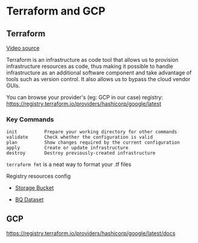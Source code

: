 # Terraform and GCP

## Terraform

[Video source](https://www.youtube.com/watch?v=Hajwnmj0xfQ&list=PL3MmuxUbc_hJed7dXYoJw8DoCuVHhGEQb&index=6)

Terraform is an infrastructure as code tool that allows us to provision infrastructure resources as code, thus making it possible to handle infrastructure as an additional software component and take advantage of tools such as version control. 
It also allows us to bypass the cloud vendor GUIs.

You can browse your provider's (eg: GCP in our case) registry:
https://registry.terraform.io/providers/hashicorp/google/latest

### Key Commands

```commandline
init          Prepare your working directory for other commands
validate      Check whether the configuration is valid
plan          Show changes required by the current configuration
apply         Create or update infrastructure
destroy       Destroy previously-created infrastructure
```

```terraform fmt``` is a neat way to format your .tf files

Registry resources config

- [Storage Bucket](https://registry.terraform.io/providers/hashicorp/google/latest/docs/resources/storage_bucket)

- [BQ Dataset](https://registry.terraform.io/providers/hashicorp/google/latest/docs/resources/bigquery_dataset)

## GCP

https://registry.terraform.io/providers/hashicorp/google/latest/docs
